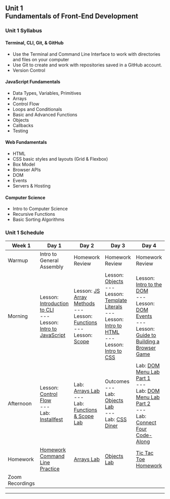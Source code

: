 ## Unit 1 <br> Fundamentals of Front-End Development

### Unit 1 Syllabus

#### Terminal, CLI, Git, & GitHub
- Use the Terminal and Command Line Interface to work with directories and files on your computer
- Use Git to create and work with repositories saved in a GitHub account.
- Version Control
  
#### JavaScript Fundamentals
- Data Types, Variables, Primitives
- Arrays
- Control Flow
- Loops and Conditionals
- Basic and Advanced Functions
- Objects
- Callbacks
- Testing
  
#### Web Fundamentals
- HTML
- CSS basic styles and layouts (Grid & Flexbox)
- Box Model
- Browser APIs
- DOM
- Events
- Servers & Hosting

#### Computer Science
- Intro to Computer Science
- Recursive Functions
- Basic Sorting Algorithms

### Unit 1 Schedule
| Week 1 | Day 1 | Day 2 | Day 3 | Day 4 |
| -- | -- | -- | -- | -- |
| Warmup | Intro to General Assembly | Homework Review | Homework Review | Homework Review |
| Morning | Lesson: [Introduction to CLI](./unit-1/week-1/d1-dev-environment-and-js-fundamentals/1.1-cli-intro-main/readme.md)<br>---<br>Lesson: [Intro to JavaScript](./unit-1/week-1/d1-dev-environment-and-js-fundamentals/1.3-js-intro-datatypes.md) | Lesson: [JS Array Methods](/Unit_1/02-js-fundamentals/2.3-js-arrays.md)<br>---<br>Lesson: [Functions](/Unit_1/02-js-fundamentals/2.4-js-functions.md)<br>---<br>Lesson: [Scope](/Unit_1/02-js-fundamentals/2.5-js-scope.md) | Lesson: [Objects](/Unit_1/02-js-fundamentals/2.7-js-objects.md)<br>---<br>Lesson: [Template Literals](/Unit_1/02-js-fundamentals/2.6-js-template-literals.md)<br>---<br>Lesson: [Intro to HTML](/Unit_1/03-html-css/3.1-intro-to-html.md)<br>---<br>Lesson: [Intro to CSS](/Unit_1/03-html-css/3.2-intro-to-css.md) | Lesson: [Intro to the DOM](/Unit_1/04-dom/4.1-dom-intro.md)<br>---<br>Lesson: [DOM Events](/Unit_1/04-dom/4.2-dom-events.md)<br>---<br>Lesson: [Guide to Building a Browser Game](/Unit_1/05-programming/5.1-guide-to-building-a-browser-game.md) |
| Afternoon | Lesson: [Control Flow](./Unit_1/02-js-fundamentals/2.2-js-control-flow.md)<br>---<br>Lab: [Installfest](./Unit_1/01-dev-environment/1.1-installfest-mac.md) | Lab: [Arrays Lab](/Unit_1/02-js-fundamentals/2.3.1-js-arrays-lab.md)<br>---<br>Lab: [Functions & Scope Lab](/Unit_1/02-js-fundamentals/2.5.1-js-functions-lab.md) | Outcomes<br>---<br>Lab: [Objects Lab](/Unit_1/02-js-fundamentals/2.7.1-js-objects-lab.md)<br>---<br>Lab: [CSS Diner](https://flukeout.github.io/) | Lab: [DOM Menu Lab Part 1](/Unit_1/04-dom/4.1.1-dom-menu-lab-part-1.md)<br>---<br>Lab: [DOM Menu Lab Part 2](/Unit_1/todo-list_dom_lab.md)<br>---<br>Lab: [Connect Four Code-Along](/Unit_1/05-programming/5.2-connect-four-code-along.md) |
| Homework | [Homework Command Line Practice](/Unit_1/01-dev-environment/1.hw-command-line-practice.md) | [Arrays Lab](/Unit_1/02-js-fundamentals/2.3.1-js-arrays-lab.md) | [Objects Lab](/Unit_1/02-js-fundamentals/2.7.1-js-objects-lab.md) | [Tic Tac Toe Homework](/Unit_1/05-programming/5.3-tic-tac-toe-weekend.md) | |
| Zoom Recordings | | | | |

<hr>
